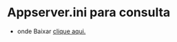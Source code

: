 # Appserver.ini para consulta

* onde Baixar [clique aqui.](https://centraldeatendimento.totvs.com/hc/pt-br/articles/360015820231-MP-APPSERVER-Download-e-atualiza%C3%A7%C3%B5es)